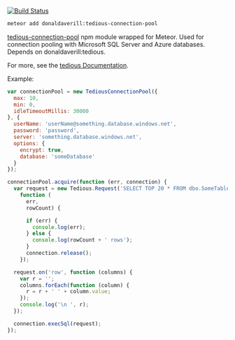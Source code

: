 [![Build Status](https://travis-ci.org/donaldaverill/meteor-package-tedious-connection-pool.svg)](https://travis-ci.org/donaldaverill/meteor-package-tedious-connection-pool)
```bash
meteor add donaldaverill:tedious-connection-pool
```
[tedious-connection-pool](https://www.npmjs.org/package/tedious-connection-pool) npm module wrapped for Meteor. Used for connection pooling with Microsoft SQL Server and Azure databases. Depends on donaldaverill:tedious.

For more, see the [tedious Documentation](http://pekim.github.io/tedious/index.html).

Example:
```javascript
var connectionPool = new TediousConnectionPool({
  max: 10,
  min: 0,
  idleTimeoutMillis: 30000
}, {
  userName: 'userName@something.database.windows.net',
  password: 'password',
  server: 'something.database.windows.net',
  options: {
    encrypt: true,
    database: 'someDatabase'
  }
});

connectionPool.acquire(function (err, connection) {
  var request = new Tedious.Request('SELECT TOP 20 * FROM dbo.SomeTable',
    function (
      err,
      rowCount) {

      if (err) {
        console.log(err);
      } else {
        console.log(rowCount + ' rows');
      }
      connection.release();
    });

  request.on('row', function (columns) {
    var r = '';
    columns.forEach(function (column) {
      r = r + ' ' + column.value;
    });
    console.log('\n ', r);
  });

  connection.execSql(request);
});
```
